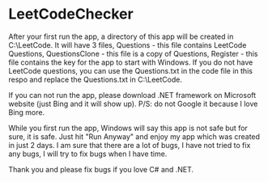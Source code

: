# LeetCodeChecker
After your first run the app, a directory of this app will be created in C:\LeetCode. It will have 3 files, Questions - this file contains LeetCode Questions, QuestionsClone - this
file is a copy of Questions, Register - this file contains the key for the app to start with Windows. If you do not have LeetCode questions, you can use the Questions.txt in the
code file in this respo and replace the Questions.txt in C:\LeetCode\.

If you can not run the app, please download .NET framework on Microsoft website (just Bing and it will show up). P/S: do not Google it because I love Bing more.

While you first run the app, Windows will say this app is not safe but for sure, it is safe. Just hit "Run Anyway" and enjoy my app which was created in just 2 days. I am sure that there are a lot of bugs, I have not tried to fix any bugs, I will try to fix bugs when I have time.

Thank you and please fix bugs if you love C# and .NET.
